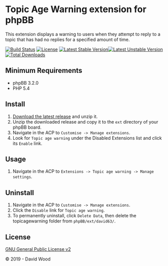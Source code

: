 # Topic Age Warning extension for phpBB

This extension displays a warning to users when they attempt to reply to a topic that has had no replies for a specified amount of time.

[![Build Status](https://travis-ci.com/david63/topicagewarning.svg?branch=master)](https://travis-ci.com/david63/topicagewarning)
[![License](https://poser.pugx.org/david63/topicagewarning/license)](https://packagist.org/packages/david63/topicagewarning)
[![Latest Stable Version](https://poser.pugx.org/david63/topicagewarning/v/stable)](https://packagist.org/packages/david63/topicagewarning)[![Latest Unstable Version](https://poser.pugx.org/david63/topicagewarning/v/unstable)](https://packagist.org/packages/david63/topicagewarning)[![Total Downloads](https://poser.pugx.org/david63/topicagewarning/downloads)](https://packagist.org/packages/david63/topicagewarning)

## Minimum Requirements
* phpBB 3.2.0
* PHP 5.4

## Install
1. [Download the latest release](https://github.com/david63/topicagewarning/archive/3.2.zip) and unzip it.
2. Unzip the downloaded release and copy it to the `ext` directory of your phpBB board.
3. Navigate in the ACP to `Customise -> Manage extensions`.
4. Look for `Topic age warning` under the Disabled Extensions list and click its `Enable` link.

## Usage
1. Navigate in the ACP to `Extensions -> Topic age warning -> Manage settings`.

## Uninstall
1. Navigate in the ACP to `Customise -> Manage extensions`.
2. Click the `Disable` link for `Topic age warning`.
3. To permanently uninstall, click `Delete Data`, then delete the topicagewarning folder from `phpBB/ext/david63/`.

## License
[GNU General Public License v2](http://opensource.org/licenses/GPL-2.0)

© 2019 - David Wood